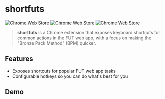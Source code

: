 # shortfuts

[![Chrome Web Store](https://img.shields.io/chrome-web-store/v/ohflhgdonldacinnfhddlgcnppekidje.svg)](https://chrome.google.com/webstore/detail/shortfuts/ohflhgdonldacinnfhddlgcnppekidje) [![Chrome Web Store](https://img.shields.io/chrome-web-store/users/ohflhgdonldacinnfhddlgcnppekidje.svg)](https://chrome.google.com/webstore/detail/shortfuts/ohflhgdonldacinnfhddlgcnppekidje) [![Chrome Web Store](https://img.shields.io/chrome-web-store/rating/ohflhgdonldacinnfhddlgcnppekidje.svg)](https://chrome.google.com/webstore/detail/shortfuts/ohflhgdonldacinnfhddlgcnppekidje)

> **shortfuts** is a Chrome extension that exposes keyboard shortcuts for common actions in the FUT web app, with a focus on making the "Bronze Pack Method" (BPM) quicker.

## Features

- Exposes shortcuts for popular FUT web app tasks
- Configurable hotkeys so you can do what's best for you

## Demo
